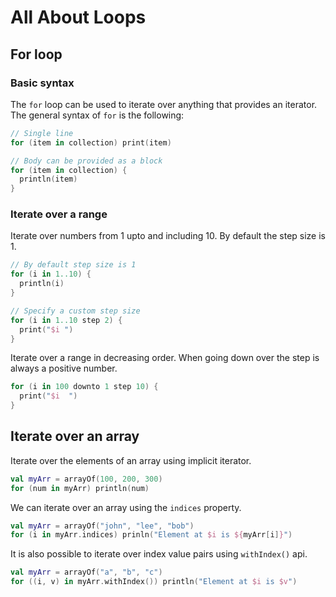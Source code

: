 # All About Loops

## For loop

### Basic syntax

The `for` loop can be used to iterate over anything that provides an iterator.  
The general syntax of `for` is the following:

```kotlin
// Single line
for (item in collection) print(item)

// Body can be provided as a block
for (item in collection) {
  println(item)
}
```

### Iterate over a range

Iterate over numbers from 1 upto and including 10. By default the step size is 1.
```kotlin
// By default step size is 1
for (i in 1..10) {
  println(i)
}

// Specify a custom step size
for (i in 1..10 step 2) {
  print("$i ")
}
```

Iterate over a range in decreasing order. When going down over the step is always a positive number.
```kotlin
for (i in 100 downto 1 step 10) {
  print("$i  ")
}
```

## Iterate over an array

Iterate over the elements of an array using implicit iterator.
```kotlin
val myArr = arrayOf(100, 200, 300)
for (num in myArr) println(num)
```

We can iterate over an array using the `indices` property.
```kotlin
val myArr = arrayOf("john", "lee", "bob")
for (i in myArr.indices) prinln("Element at $i is ${myArr[i]}")
```

It is also possible to iterate over index value pairs using `withIndex()` api.
```kotlin
val myArr = arrayOf("a", "b", "c")
for ((i, v) in myArr.withIndex()) println("Element at $i is $v")
```
